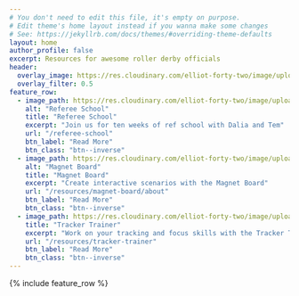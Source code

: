 ```yaml
---
# You don't need to edit this file, it's empty on purpose.
# Edit theme's home layout instead if you wanna make some changes
# See: https://jekyllrb.com/docs/themes/#overriding-theme-defaults
layout: home
author_profile: false
excerpt: Resources for awesome roller derby officials
header:
  overlay_image: https://res.cloudinary.com/elliot-forty-two/image/upload/f_auto,q_auto,c_scale,w_1280/officially-awesome/photos/P4150278_jscqxa.jpg
  overlay_filter: 0.5
feature_row:
  - image_path: https://res.cloudinary.com/elliot-forty-two/image/upload/f_auto,q_auto,c_lfill,g_auto,w_600,h_400/officially-awesome/photos/P4160423_ljqqsi.jpg
    alt: "Referee School"
    title: "Referee School"
    excerpt: "Join us for ten weeks of ref school with Dalia and Tem"
    url: "/referee-school"
    btn_label: "Read More"
    btn_class: "btn--inverse"
  - image_path: https://res.cloudinary.com/elliot-forty-two/image/upload/f_auto,q_auto,c_lfill,g_auto,w_600,h_400/officially-awesome/photos/P4160478_hrsi8o.jpg
    alt: "Magnet Board"
    title: "Magnet Board"
    excerpt: "Create interactive scenarios with the Magnet Board"
    url: "/resources/magnet-board/about"
    btn_label: "Read More"
    btn_class: "btn--inverse"
  - image_path: https://res.cloudinary.com/elliot-forty-two/image/upload/f_auto,q_auto,c_lfill,g_auto,w_600,h_400/officially-awesome/photos/P4160438_epqc5t.jpg
    title: "Tracker Trainer"
    excerpt: "Work on your tracking and focus skills with the Tracker Trainer"
    url: "/resources/tracker-trainer"
    btn_label: "Read More"
    btn_class: "btn--inverse"
---
```

{% include feature_row %}
